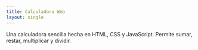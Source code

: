 ```yaml
---
title: Calculadora Web
layout: single
---
```


Una calculadora sencilla hecha en HTML, CSS y JavaScript. Permite sumar, restar, multiplicar y dividir.
